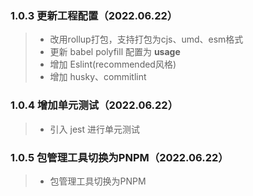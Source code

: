 ### 1.0.3 更新工程配置（2022.06.22）
>* 改用rollup打包，支持打包为cjs、umd、esm格式
>* 更新 babel polyfill 配置为 **usage**
>* 增加 Eslint(recommended风格)
>* 增加 husky、commitlint

### 1.0.4 增加单元测试（2022.06.22）
>* 引入 jest 进行单元测试


### 1.0.5 包管理工具切换为PNPM（2022.06.22）
>* 包管理工具切换为PNPM
